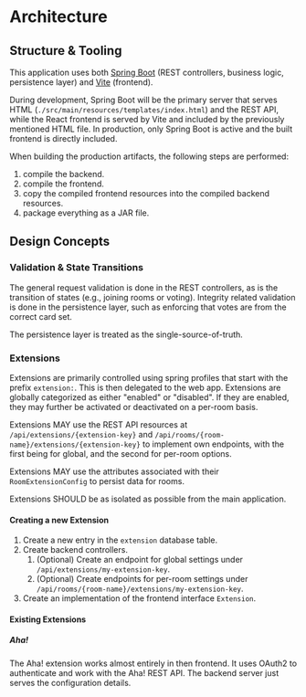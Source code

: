 # Architecture

## Structure & Tooling

This application uses both [Spring Boot](https://spring.io/projects/spring-boot) (REST controllers, business logic, persistence layer) and [Vite](https://vitejs.dev/) (frontend).

During development, Spring Boot will be the primary server that serves HTML (`./src/main/resources/templates/index.html`) and the REST API,
while the React frontend is served by Vite and included by the previously mentioned HTML file.
In production, only Spring Boot is active and the built frontend is directly included.

When building the production artifacts, the following steps are performed:

1. compile the backend.
2. compile the frontend.
3. copy the compiled frontend resources into the compiled backend resources.
4. package everything as a JAR file.

## Design Concepts

### Validation & State Transitions

The general request validation is done in the REST controllers, as is the transition of states (e.g., joining rooms or voting).
Integrity related validation is done in the persistence layer, such as enforcing that votes are from the correct card set.

The persistence layer is treated as the single-source-of-truth.

### Extensions

Extensions are primarily controlled using spring profiles that start with the prefix `extension:`.
This is then delegated to the web app. Extensions are globally categorized as either "enabled" or "disabled".
If they are enabled, they may further be activated or deactivated on a per-room basis.

Extensions MAY use the REST API resources at `/api/extensions/{extension-key}` and `/api/rooms/{room-name}/extensions/{extension-key}` to implement own endpoints,
with the first being for global, and the second for per-room options.

Extensions MAY use the attributes associated with their `RoomExtensionConfig` to persist data for rooms.

Extensions SHOULD be as isolated as possible from the main application.

#### Creating a new Extension

1. Create a new entry in the `extension` database table.
2. Create backend controllers.
   1. (Optional) Create an endpoint for global settings under `/api/extensions/my-extension-key`.
   2. (Optional) Create endpoints for per-room settings under `/api/rooms/{room-name}/extensions/my-extension-key`.
3. Create an implementation of the frontend interface `Extension`.

#### Existing Extensions

##### Aha!

The Aha! extension works almost entirely in then frontend. It uses OAuth2 to authenticate and work with the Aha! REST API.
The backend server just serves the configuration details.
